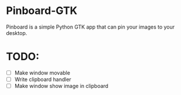 # Pinboard-GTK
Pinboard is a simple Python GTK app that can pin your images to your desktop.

# TODO:
- [ ] Make window movable
- [ ] Write clipboard handler
- [ ] Make window show image in clipboard